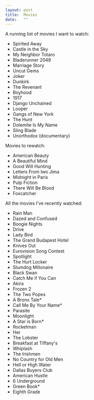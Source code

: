 ```yaml
---
layout: post
title:  Movies
date:   ""
---
```


A running list of movies I want to watch:

- Spirited Away
- Castle in the Sky
- My Neighbor Totaro
- Bladerunner 2049
- Marriage Story
- Uncut Gems
- Joker
- Dunkirk
- The Revenant
- Boyhood
- 1917
- Django Unchained
- Looper
- Gangs of New York
- The Hunt
- Dolemite Is My Name
- Sling Blade
- Unorthodox (documentary)


Movies to rewatch:

- American Beauty
- A Beautiful Mind
- Good Will Hunting
- Letters From Iwo Jima
- Midnight in Paris
- Pulp Fiction
- There Will Be Blood
- Foxcatcher


All the movies I've recently watched:

- Rain Man
- Dazed and Confused
- Boogie Nights
- Drive
- Lady Bird
- The Grand Budapest Hotel
- Knives Out
- Eurovision Song Contest
- Spotlight
- The Hurt Locker
- Slumdog Millonaire
- Black Swan
- Catch Me if You Can
- Akira
- Frozen 2
- The Two Popes
- A Bronx Tale*
- Call Me By Your Name*
- Parasite
- Moonlight
- A Star is Born*
- Rocketman
- Her
- The Lobster
- Breakfast at Tiffany's
- Whiplash
- The Irishmen
- No Country for Old Men
- Hell or High Water
- Dallas Buyers Club
- American Hustle
- 6 Underground
- Green Book*
- Eighth Grade